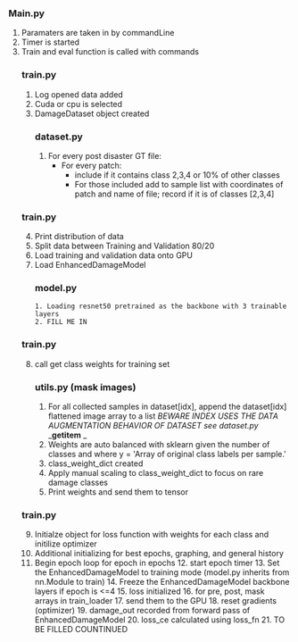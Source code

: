 ### Main.py
1. Paramaters are taken in by commandLine
2. Timer is started
3. Train and eval function is called with commands
   ### train.py
    1. Log opened data added
   2. Cuda or cpu is selected 
   3. DamageDataset object created 
        ### dataset.py
      1. For every post disaster GT file:
         - For every patch:
           - include if it contains class 2,3,4 or 10% of other classes
           - For those included add to sample list with coordinates of patch and name of file; record if it is of classes [2,3,4]
   ### train.py
   4. Print distribution of data
   5. Split data between Training and Validation 80/20
   6. Load training and validation data onto GPU
   7. Load EnhancedDamageModel
      ### model.py
          1. Loading resnet50 pretrained as the backbone with 3 trainable layers
          2. FILL ME IN 
   ### train.py
     8. call get class weights for training set
          ### utils.py (mask images)
        1. For all collected samples in dataset[idx], append the dataset[idx] flattened image array to a list _BEWARE INDEX USES THE DATA AUGMENTATION BEHAVIOR OF DATASET see dataset.py_ ___getitem__ _
        2. Weights are auto balanced with sklearn given the number of classes and where y = 'Array of original class labels per sample.'
        3. class_weight_dict created
        4. Apply manual scaling to class_weight_dict to focus on rare damage classes
        5. Print weights and send them to tensor
    ### train.py
   9. Initialze object for loss function with weights for each class and initilize optimizer
   10. Additional initializing for best epochs, graphing, and general history
   11. Begin epoch loop for epoch in epochs
       12. start epoch timer
       13. Set the EnhancedDamageModel to training mode (model.py inherits from nn.Module to train)
       14. Freeze the EnhancedDamageModel backbone layers if epoch is <=4
       15. loss initialized
       16. for pre, post, mask arrays in train_loader 
           17. send them to the GPU
           18. reset gradients (optimizer)
           19. damage_out recorded from forward pass of EnhancedDamageModel
           20. loss_ce calculated using loss_fn 
           21. TO BE FILLED COUNTINUED